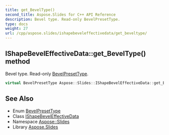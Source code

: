 ```yaml
---
title: get_BevelType()
second_title: Aspose.Slides for C++ API Reference
description: Bevel type. Read-only BevelPresetType.
type: docs
weight: 27
url: /cpp/aspose.slides/ishapebeveleffectivedata/get_beveltype/
---
```

## IShapeBevelEffectiveData::get_BevelType() method


Bevel type. Read-only [BevelPresetType](../../bevelpresettype/).

```cpp
virtual BevelPresetType Aspose::Slides::IShapeBevelEffectiveData::get_BevelType()=0
```

## See Also

* Enum [BevelPresetType](../bevelpresettype/)
* Class [IShapeBevelEffectiveData](./)
* Namespace [Aspose::Slides](../)
* Library [Aspose.Slides](../../)